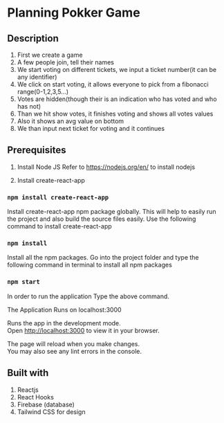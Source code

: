 # Planning Pokker Game

## Description

1. First we create a game
2. A few people join, tell their names
3. We start voting on different tickets, we input a ticket number(it can be any identifier)
4. We click on start voting, it allows everyone to pick from a fibonacci range(0-1,2,3,5...)
5. Votes are hidden(though their is an indication who has voted and who has not)
6. Than we hit show votes, it finishes voting and shows all votes values
7. Also it shows an avg value on bottom
8. We than input next ticket for voting and it continues

## Prerequisites

1. Install Node JS
   Refer to https://nodejs.org/en/ to install nodejs

2. Install create-react-app

### `npm install create-react-app`

Install create-react-app npm package globally. This will help to easily run the project and also build the source files easily. Use the following command to install create-react-app

### `npm install`

Install all the npm packages. Go into the project folder and type the following command in terminal to install all npm packages

### `npm start`

In order to run the application Type the above command.

The Application Runs on localhost:3000

Runs the app in the development mode.\
Open [http://localhost:3000](http://localhost:3000) to view it in your browser.

The page will reload when you make changes.\
You may also see any lint errors in the console.

## Built with

1. Reactjs
2. React Hooks
3. Firebase (database)
4. Tailwind CSS for design
